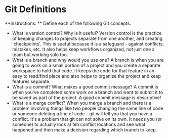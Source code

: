 # Git Definitions

**Instructions: ** Define each of the following Git concepts.

* What is version control?  Why is it useful?
	Version control is the practice of keeping changes to projects separate from one another, and creating 'checkpoints'. This is sueful because it is a safeguard - against conflicts, mistakes, etc. It also helps keep workflows organized, not just one a team but working solo too. 
* What is a branch and why would you use one?
	A branch is when you are going to work on a small portion of a project and you create a separate workspace to hold that code. It keeps the code for that feature in an easy to read/find place and also helps to organize the project and keep features separate. 
* What is a commit? What makes a good commit message?
	A commit is when you've completed some work on a branch and want to submit it to be saved as part of the project. A good commit message is descriptive!
* What is a merge conflict?
	When you merge a branch and there is a problem involving things like two people changing the same line of code or someone deleting a line of code - git will tell you that you have a conflict. It's a problem that git can not solve on its own. It needs you (or someone) to actually look at teh conflict locations and see what happened and then make a decision regarding which branch to keep. 
